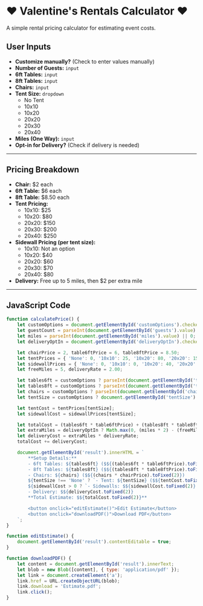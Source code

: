 # ❤️ Valentine's Rentals Calculator ❤️

A simple rental pricing calculator for estimating event costs.

## User Inputs

- **Customize manually?** (Check to enter values manually)
- **Number of Guests:** `input`
- **6ft Tables:** `input`
- **8ft Tables:** `input`
- **Chairs:** `input`
- **Tent Size:** `dropdown`
  - No Tent
  - 10x10
  - 10x20
  - 20x20
  - 20x30
  - 20x40
- **Miles (One Way):** `input`
- **Opt-in for Delivery?** (Check if delivery is needed)

---

## Pricing Breakdown

- **Chair:** $2 each
- **6ft Table:** $6 each
- **8ft Table:** $8.50 each
- **Tent Pricing:**
  - 10x10: $25
  - 10x20: $80
  - 20x20: $150
  - 20x30: $200
  - 20x40: $250
- **Sidewall Pricing (per tent size):**
  - 10x10: Not an option
  - 10x20: $40
  - 20x20: $60
  - 20x30: $70
  - 20x40: $80
- **Delivery:** Free up to 5 miles, then $2 per extra mile

---

## JavaScript Code

```javascript
function calculatePrice() {
    let customOptions = document.getElementById('customOptions').checked;
    let guestCount = parseInt(document.getElementById('guests').value) || 0;
    let miles = parseInt(document.getElementById('miles').value) || 0;
    let deliveryOptIn = document.getElementById('deliveryOptIn').checked;

    let chairPrice = 2, table6ftPrice = 6, table8ftPrice = 8.50;
    let tentPrices = { 'None': 0, '10x10': 25, '10x20': 80, '20x20': 150, '20x30': 200, '20x40': 250 };
    let sidewallPrices = { 'None': 0, '10x10': 0, '10x20': 40, '20x20': 60, '20x30': 70, '20x40': 80 };
    let freeMiles = 5, deliveryRate = 2.00;

    let tables6ft = customOptions ? parseInt(document.getElementById('tables6ft').value) || 0 : Math.ceil(guestCount / 6);
    let tables8ft = customOptions ? parseInt(document.getElementById('tables8ft').value) || 0 : Math.ceil(guestCount / 8);
    let chairs = customOptions ? parseInt(document.getElementById('chairs').value) || 0 : guestCount;
    let tentSize = customOptions ? document.getElementById('tentSize').value : (guestCount > 0 ? (guestCount <= 10 ? '10x10' : guestCount <= 20 ? '10x20' : guestCount <= 40 ? '20x20' : guestCount <= 60 ? '20x30' : '20x40') : 'None');

    let tentCost = tentPrices[tentSize];
    let sidewallCost = sidewallPrices[tentSize];

    let totalCost = (tables6ft * table6ftPrice) + (tables8ft * table8ftPrice) + (chairs * chairPrice) + tentCost + sidewallCost;
    let extraMiles = deliveryOptIn ? Math.max(0, (miles * 2) - (freeMiles * 2)) : 0;
    let deliveryCost = extraMiles * deliveryRate;
    totalCost += deliveryCost;

    document.getElementById('result').innerHTML = `
        **Setup Details:**  
        - 6ft Tables: ${tables6ft} ($${(tables6ft * table6ftPrice).toFixed(2)})  
        - 8ft Tables: ${tables8ft} ($${(tables8ft * table8ftPrice).toFixed(2)})  
        - Chairs: ${chairs} ($${(chairs * chairPrice).toFixed(2)})  
        ${tentSize !== 'None' ? `- Tent: ${tentSize} ($${tentCost.toFixed(2)})  ` : ''}
        ${sidewallCost > 0 ? `- Sidewalls: $${sidewallCost.toFixed(2)}  ` : ''}
        - Delivery: $${deliveryCost.toFixed(2)}  
        **Total Estimate: $${totalCost.toFixed(2)}**  

        <button onclick="editEstimate()">Edit Estimate</button>
        <button onclick="downloadPDF()">Download PDF</button>
    `;
}

function editEstimate() {
    document.getElementById('result').contentEditable = true;
}

function downloadPDF() {
    let content = document.getElementById('result').innerText;
    let blob = new Blob([content], { type: 'application/pdf' });
    let link = document.createElement('a');
    link.href = URL.createObjectURL(blob);
    link.download = 'Estimate.pdf';
    link.click();
}

